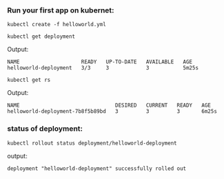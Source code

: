 ### Run your first app on kubernet:


```
kubectl create -f helloworld.yml 
```

```
kubectl get deployment
```

Output:

```
NAME                    READY   UP-TO-DATE   AVAILABLE   AGE
helloworld-deployment   3/3     3            3           5m25s
```

```
kubectl get rs
```

Output:

```
NAME                               DESIRED   CURRENT   READY   AGE
helloworld-deployment-7b8f5b89bd   3         3         3       6m25s
```


### status of deployment:


```
kubectl rollout status deployment/helloworld-deployment
```
output:

```
deployment "helloworld-deployment" successfully rolled out
```